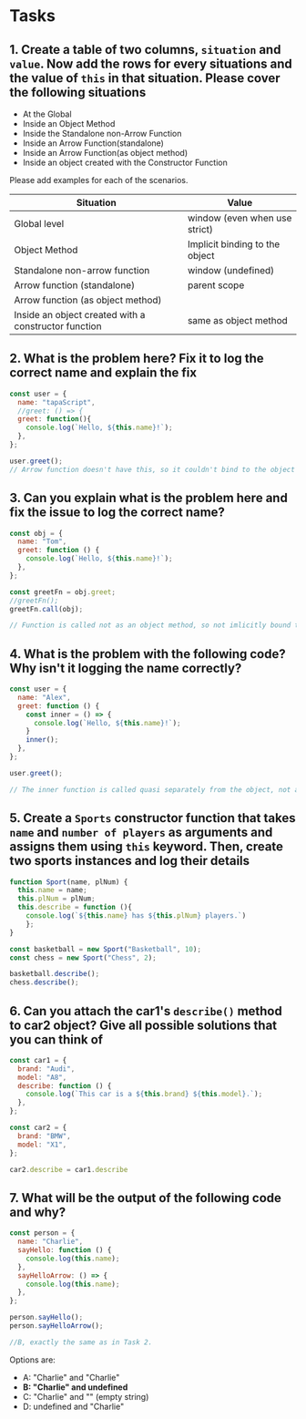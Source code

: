 # Tasks

## 1. Create a table of two columns, `situation` and `value`. Now add the rows for every situations and the value of `this` in that situation. Please cover the following situations

- At the Global
- Inside an Object Method
- Inside the Standalone non-Arrow Function
- Inside an Arrow Function(standalone)
- Inside an Arrow Function(as object method)
- Inside an object created with the Constructor Function

Please add examples for each of the scenarios.

| Situation | Value |
| --- | --- |
| Global level | window (even when use strict) |
| Object Method | Implicit binding to the object |
| Standalone non-arrow function | window (undefined) |
| Arrow function (standalone) | parent scope |
| Arrow function (as object method) |  |
| Inside an object created with a constructor function | same as object method |

## 2. What is the problem here? Fix it to log the correct name and explain the fix

```jsx
const user = {
  name: "tapaScript",
  //greet: () => {
  greet: function(){
    console.log(`Hello, ${this.name}!`);
  },
};

user.greet();
// Arrow function doesn't have this, so it couldn't bind to the object it was called on.
```

## 3. Can you explain what is the problem here and fix the issue to log the correct name?

```jsx
const obj = {
  name: "Tom",
  greet: function () {
    console.log(`Hello, ${this.name}!`);
  },
};

const greetFn = obj.greet;
//greetFn();
greetFn.call(obj);

// Function is called not as an object method, so not imlicitly bound to any object. Call/apply/bind solve the problem.

```

## 4. What is the problem with the following code? Why isn't it logging the name correctly?

```jsx
const user = {
  name: "Alex",
  greet: function () {
    const inner = () => {
      console.log(`Hello, ${this.name}!`);
    }
    inner();
  },
};

user.greet();

// The inner function is called quasi separately from the object, not as a method with implicitly bound this. Using an arrow function, or dropping the nesting solves the problem.
```

## 5. Create a `Sports` constructor function that takes `name` and `number of players` as arguments and assigns them using `this` keyword. Then, create two sports instances and log their details

```jsx
function Sport(name, plNum) {
  this.name = name;
  this.plNum = plNum;
  this.describe = function (){
    console.log(`${this.name} has ${this.plNum} players.`)
    };
}

const basketball = new Sport("Basketball", 10);
const chess = new Sport("Chess", 2);

basketball.describe();
chess.describe();

```

## 6. Can you attach the car1's `describe()` method to car2 object? Give all possible solutions that you can think of

```jsx
const car1 = {
  brand: "Audi",
  model: "A8",
  describe: function () {
    console.log(`This car is a ${this.brand} ${this.model}.`);
  },
};

const car2 = {
  brand: "BMW",
  model: "X1",
};

car2.describe = car1.describe

```

## 7. What will be the output of the following code and why?

```jsx
const person = {
  name: "Charlie",
  sayHello: function () {
    console.log(this.name);
  },
  sayHelloArrow: () => {
    console.log(this.name);
  },
};

person.sayHello();
person.sayHelloArrow();

//B, exactly the same as in Task 2.
```

Options are:

- A: "Charlie" and "Charlie"
- **B: "Charlie" and undefined**
- C: "Charlie" and "" (empty string)
- D: undefined and "Charlie"